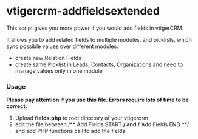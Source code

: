 # vtigercrm-addfieldsextended

This script gives you more power if you would add fields in vtigerCRM.

It allows you to add related fields to multiple modules, and picklists, which sync possible values over different modules.

- create new Relation Fields
- create same Picklist in Leads, Contacts, Organizations and need to manage values only in one module

### Usage


**Please pay attention if you use this file. Errors require lots of time to be correct.**

1. Upload **fields.php** to root directory of your vtigercrm
2. edit the file between /** Add Fields START **/ and /** Add Fields END **/ and add PHP functions call to add the fields
